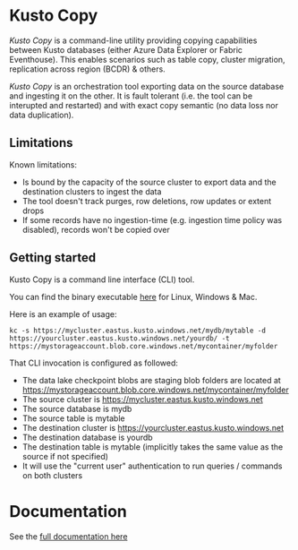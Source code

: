 #   Kusto Copy

*Kusto Copy* is a command-line utility providing copying capabilities between Kusto databases (either Azure Data Explorer or Fabric Eventhouse).  This enables scenarios such as table copy, cluster migration, replication across region (BCDR) & others.

*Kusto Copy* is an orchestration tool exporting data on the source database and ingesting it on the other.  It is fault tolerant (i.e. the tool can be interupted and restarted) and with exact copy semantic (no data loss nor data duplication).

## Limitations

Known limitations:

*   Is bound by the capacity of the source cluster to export data and the destination clusters to ingest the data
*   The tool doesn't track purges, row deletions, row updates or extent drops
*   If some records have no ingestion-time (e.g. ingestion time policy was disabled), records won't be copied over

## Getting started

Kusto Copy is a command line interface (CLI) tool.

You can find the binary executable [here](https://github.com/Azure/kusto-copy/releases) for Linux, Windows & Mac.

Here is an example of usage:

```
kc -s https://mycluster.eastus.kusto.windows.net/mydb/mytable -d https://yourcluster.eastus.kusto.windows.net/yourdb/ -t https://mystorageaccount.blob.core.windows.net/mycontainer/myfolder
```

That CLI invocation is configured as followed:

* The data lake checkpoint blobs are staging blob folders are located at https://mystorageaccount.blob.core.windows.net/mycontainer/myfolder
* The source cluster is https://mycluster.eastus.kusto.windows.net
* The source database is mydb
* The source table is mytable
* The destination cluster is https://yourcluster.eastus.kusto.windows.net
* The destination database is yourdb
* The destination table is mytable (implicitly takes the same value as the source if not specified)
* It will use the "current user" authentication to run queries / commands on both clusters

# Documentation

See the [full documentation here](documentation)